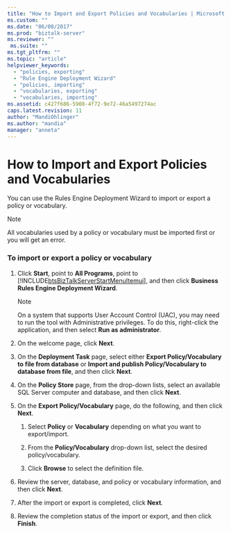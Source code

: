 ```yaml
---
title: "How to Import and Export Policies and Vocabularies | Microsoft Docs"
ms.custom: ""
ms.date: "06/08/2017"
ms.prod: "biztalk-server"
ms.reviewer: ""
 ms.suite: ""
ms.tgt_pltfrm: ""
ms.topic: "article"
helpviewer_keywords: 
  - "policies, exporting"
  - "Rule Engine Deployment Wizard"
  - "policies, importing"
  - "vocabularies, exporting"
  - "vocabularies, importing"
ms.assetid: c427f686-5908-4f72-9e72-46a5497274ac
caps.latest.revision: 11
author: "MandiOhlinger"
ms.author: "mandia"
manager: "anneta"
---
```

# How to Import and Export Policies and Vocabularies
You can use the Rules Engine Deployment Wizard to import or export a policy or vocabulary.  
  
> [!NOTE]
>  All vocabularies used by a policy or vocabulary must be imported first or you will get an error.  
  
### To import or export a policy or vocabulary  
  
1.  Click **Start**, point to **All Programs**, point to [!INCLUDE[btsBizTalkServerStartMenuItemui](../includes/btsbiztalkserverstartmenuitemui-md.md)], and then click **Business Rules Engine Deployment Wizard**.  
  
    > [!NOTE]
    >  On a system that supports User Account Control (UAC), you may need to run the tool with Administrative privileges. To do this, right-click the application, and then select **Run as administrator**.  
  
2.  On the welcome page, click **Next**.  
  
3.  On the **Deployment Task** page, select either **Export Policy/Vocabulary to file from database** or **Import and publish Policy/Vocabulary to database from file**, and then click **Next**.  
  
4.  On the **Policy Store** page, from the drop-down lists, select an available SQL Server computer and database, and then click **Next**.  
  
5.  On the **Export Policy/Vocabulary** page, do the following, and then click **Next**.  
  
    1.  Select **Policy** or **Vocabulary** depending on what you want to export/import.  
  
    2.  From the **Policy/Vocabulary** drop-down list, select the desired policy/vocabulary.  
  
    3.  Click **Browse** to select the definition file.  
  
6.  Review the server, database, and policy or vocabulary information, and then click **Next**.  
  
7.  After the import or export is completed, click **Next**.  
  
8.  Review the completion status of the import or export, and then click **Finish**.